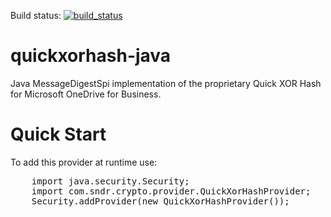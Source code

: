 Build status: [![build_status](https://travis-ci.org/sndr-oss/quickxorhash-java.svg?branch=master)](https://travis-ci.org/sndr-oss/quickxorhash-java)
# quickxorhash-java
Java MessageDigestSpi implementation of the proprietary Quick XOR Hash for Microsoft OneDrive for Business.

# Quick Start
To add this provider at runtime use:
<pre>
    import java.security.Security;
    import com.sndr.crypto.provider.QuickXorHashProvider;
    Security.addProvider(new QuickXorHashProvider());
</pre>
